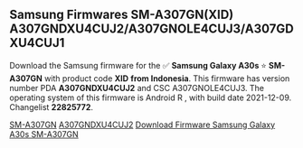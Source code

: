 <h2>Samsung Firmwares SM-A307GN(XID) A307GNDXU4CUJ2/A307GNOLE4CUJ3/A307GDXU4CUJ1</h2>
Download the Samsung firmware for the ✅ <strong>Samsung Galaxy A30s </strong> ⭐ <strong>SM-A307GN</strong> with product code <strong>XID</strong> <strong> from Indonesia</strong>. This firmware has version number PDA <strong>A307GNDXU4CUJ2</strong> and CSC A307GNOLE4CUJ3. The operating system of this firmware is Android R , with build date 2021-12-09. Changelist <strong>22825772</strong>.


[SM-A307GN](https://samfirm.shop/samsung/model/SM-A307GN)
[A307GNDXU4CUJ2](https://samfirm.shop/samsung/pda/A307GNDXU4CUJ2)
[Download Firmware Samsung Galaxy A30s SM-A307GN](https://samfirm.shop/samsung/firmware/481609)
